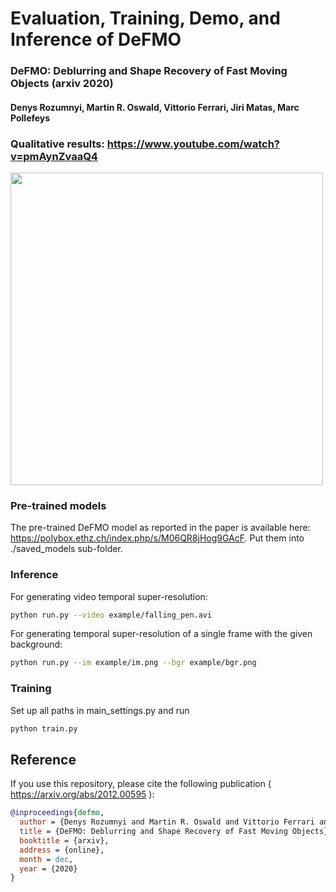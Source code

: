 # Evaluation, Training, Demo, and Inference of DeFMO 

### DeFMO: Deblurring and Shape Recovery of Fast Moving Objects (arxiv 2020)
#### Denys Rozumnyi, Martin R. Oswald, Vittorio Ferrari, Jiri Matas, Marc Pollefeys

### Qualitative results: https://www.youtube.com/watch?v=pmAynZvaaQ4


<img src="example/results_defmo.png" width="500">

### Pre-trained models

The pre-trained DeFMO model as reported in the paper is available here: https://polybox.ethz.ch/index.php/s/M06QR8jHog9GAcF. Put them into ./saved_models sub-folder.

### Inference
For generating video temporal super-resolution:
```bash
python run.py --video example/falling_pen.avi
```

For generating temporal super-resolution of a single frame with the given background:
```bash
python run.py --im example/im.png --bgr example/bgr.png
```

### Training
Set up all paths in main_settings.py and run
```bash
python train.py
```

Reference
------------
If you use this repository, please cite the following publication ( https://arxiv.org/abs/2012.00595 ):

```bibtex
@inproceedings{defmo,
  author = {Denys Rozumnyi and Martin R. Oswald and Vittorio Ferrari and Jiri Matas and Marc Pollefeys},
  title = {DeFMO: Deblurring and Shape Recovery of Fast Moving Objects},
  booktitle = {arxiv},
  address = {online},
  month = dec,
  year = {2020}
}
```
